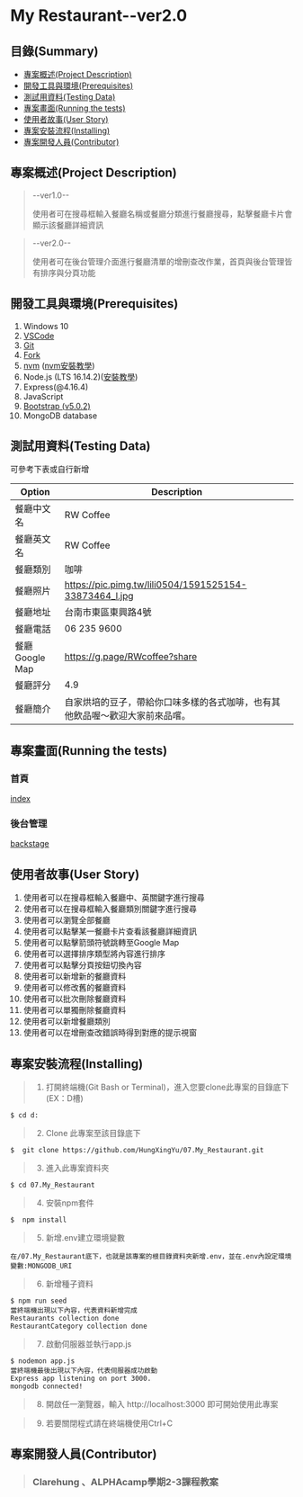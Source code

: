 # My Restaurant--ver2.0

## 目錄(Summary)

* [專案概述(Project Description)](#1)
* [開發工具與環境(Prerequisites)](#2)
* [測試用資料(Testing Data)](#3)
* [專案畫面(Running the tests)](#4)
* [使用者故事(User Story)](#5)
* [專案安裝流程(Installing)](#6)
* [專案開發人員(Contributor)](#7)

<h2 id="1"> 專案概述(Project Description)</h2>

>--ver1.0--
>
>使用者可在搜尋框輸入餐廳名稱或餐廳分類進行餐廳搜尋，點擊餐廳卡片會顯示該餐廳詳細資訊

>--ver2.0--
>
>使用者可在後台管理介面進行餐廳清單的增刪查改作業，首頁與後台管理皆有排序與分頁功能

<h2 id="2"> 開發工具與環境(Prerequisites)</h2>



01. Windows 10
02. [VSCode](https://code.visualstudio.com/download)
03. [Git](https://git-scm.com/)
04. [Fork](https://git-fork.com//)
05. [nvm](https://github.com/coreybutler/nvm-windows/releases) ([nvm安裝教學](https://www.onejar99.com/nvm-install-for-windows/))
06. Node.js (LTS 16.14.2)([安裝教學](https://www.onejar99.com/nvm-install-for-windows/))
07. Express(@4.16.4)
08. JavaScript
09. [Bootstrap (v5.0.2)](https://getbootstrap.com/docs/5.0/getting-started/introduction/)
10. MongoDB database

<h2 id="3"> 測試用資料(Testing Data)</h2>
可參考下表或自行新增

| Option         | Description                                                              |
|----------------|--------------------------------------------------------------------------|
| 餐廳中文名     | RW Coffee                                                                |
| 餐廳英文名     | RW Coffee                                                                |
| 餐廳類別       | 咖啡                                                                     |
| 餐廳照片       | https://pic.pimg.tw/lili0504/1591525154-33873464_l.jpg                  |
| 餐廳地址       | 台南市東區東興路4號                                                      |
| 餐廳電話       | 06 235 9600                                                              |
| 餐廳Google Map | https://g.page/RWcoffee?share                                            |
| 餐廳評分       | 4.9                                                                      |
| 餐廳簡介       | 自家烘培的豆子，帶給你口味多樣的各式咖啡，也有其他飲品喔～歡迎大家前來品嚐。 |



<h2 id="4"> 專案畫面(Running the tests)</h2>

### 首頁
[index](https://i.imgur.com/NvnWvou.gifv)

### 後台管理
[backstage](https://i.imgur.com/2h0j5Sf.gifv)


<h2 id="5"> 使用者故事(User Story)</h2>

1. 使用者可以在搜尋框輸入餐廳中、英關鍵字進行搜尋
2. 使用者可以在搜尋框輸入餐廳類別關鍵字進行搜尋
3. 使用者可以瀏覽全部餐廳
4. 使用者可以點擊某一餐廳卡片查看該餐廳詳細資訊
5. 使用者可以點擊箭頭符號跳轉至Google Map
6. 使用者可以選擇排序類型將內容進行排序
7. 使用者可以點擊分頁按鈕切換內容
8. 使用者可以新增新的餐廳資料
9. 使用者可以修改舊的餐廳資料
10. 使用者可以批次刪除餐廳資料
11. 使用者可以單獨刪除餐廳資料
12. 使用者可以新增餐廳類別
13. 使用者可以在增刪查改錯誤時得到對應的提示視窗

<h2 id="6">專案安裝流程(Installing)</h2>

>1. 打開終端機(Git Bash or Terminal)，進入您要clone此專案的目錄底下(EX：D槽)
```
$ cd d:
```

>2. Clone 此專案至該目錄底下
```
$  git clone https://github.com/HungXingYu/07.My_Restaurant.git
```

>3. 進入此專案資料夾
```
$ cd 07.My_Restaurant
```

>4. 安裝npm套件
```
$  npm install
```

>5. 新增.env建立環境變數
```
在/07.My_Restaurant底下，也就是該專案的根目錄資料夾新增.env，並在.env內設定環境變數:MONGODB_URI
```

>6. 新增種子資料
```
$ npm run seed
當終端機出現以下內容，代表資料新增完成
Restaurants collection done
RestaurantCategory collection done
```

>7. 啟動伺服器並執行app.js
```
$ nodemon app.js
當終端機最後出現以下內容，代表伺服器成功啟動
Express app listening on port 3000.
mongodb connected!
```

>8. 開啟任一瀏覽器，輸入 http://localhost:3000 即可開始使用此專案

>9. 若要關閉程式請在終端機使用Ctrl+C

<h2 id="7">專案開發人員(Contributor)</h2>

> ### Clarehung 、ALPHAcamp學期2-3課程教案
